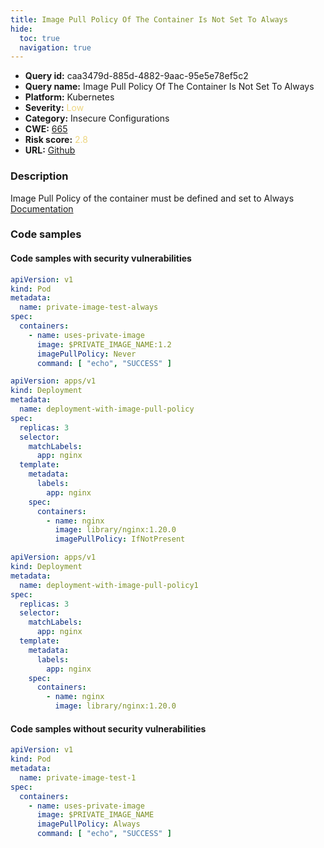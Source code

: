 ```yaml
---
title: Image Pull Policy Of The Container Is Not Set To Always
hide:
  toc: true
  navigation: true
---
```


<style>
  .highlight .hll {
    background-color: #ff171742;
  }
  .md-content {
    max-width: 1100px;
    margin: 0 auto;
  }
</style>

-   **Query id:** caa3479d-885d-4882-9aac-95e5e78ef5c2
-   **Query name:** Image Pull Policy Of The Container Is Not Set To Always
-   **Platform:** Kubernetes
-   **Severity:** <span style="color:#edd57e">Low</span>
-   **Category:** Insecure Configurations
-   **CWE:** <a href="https://cwe.mitre.org/data/definitions/665.html" onclick="newWindowOpenerSafe(event, 'https://cwe.mitre.org/data/definitions/665.html')">665</a>
-   **Risk score:** <span style="color:#edd57e">2.8</span>
-   **URL:** [Github](https://github.com/Checkmarx/kics/tree/master/assets/queries/k8s/image_pull_policy_of_container_is_not_always)

### Description
Image Pull Policy of the container must be defined and set to Always<br>
[Documentation](https://kubernetes.io/docs/concepts/containers/images/#updating-images)

### Code samples
#### Code samples with security vulnerabilities
```yaml title="Positive test num. 1 - yaml file" hl_lines="9"
apiVersion: v1
kind: Pod
metadata:
  name: private-image-test-always
spec:
  containers:
    - name: uses-private-image
      image: $PRIVATE_IMAGE_NAME:1.2
      imagePullPolicy: Never
      command: [ "echo", "SUCCESS" ]
```
```yaml title="Positive test num. 2 - yaml file" hl_lines="18"
apiVersion: apps/v1
kind: Deployment
metadata:
  name: deployment-with-image-pull-policy
spec:
  replicas: 3
  selector:
    matchLabels:
      app: nginx
  template:
    metadata:
      labels:
        app: nginx
    spec:
      containers:
        - name: nginx
          image: library/nginx:1.20.0
          imagePullPolicy: IfNotPresent

```
```yaml title="Positive test num. 3 - yaml file" hl_lines="16"
apiVersion: apps/v1
kind: Deployment
metadata:
  name: deployment-with-image-pull-policy1
spec:
  replicas: 3
  selector:
    matchLabels:
      app: nginx
  template:
    metadata:
      labels:
        app: nginx
    spec:
      containers:
        - name: nginx
          image: library/nginx:1.20.0

```


#### Code samples without security vulnerabilities
```yaml title="Negative test num. 1 - yaml file"
apiVersion: v1
kind: Pod
metadata:
  name: private-image-test-1
spec:
  containers:
    - name: uses-private-image
      image: $PRIVATE_IMAGE_NAME
      imagePullPolicy: Always
      command: [ "echo", "SUCCESS" ]
```


